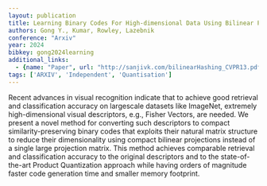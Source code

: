 ```yaml
---
layout: publication
title: Learning Binary Codes For High-dimensional Data Using Bilinear Projections
authors: Gong Y., Kumar, Rowley, Lazebnik
conference: "Arxiv"
year: 2024
bibkey: gong2024learning
additional_links:
  - {name: "Paper", url: "http://sanjivk.com/bilinearHashing_CVPR13.pdf"}
tags: ['ARXIV', 'Independent', 'Quantisation']
---
```

<p>Recent advances in visual recognition indicate that to achieve good
retrieval and classification accuracy on largescale datasets like
ImageNet, extremely high-dimensional visual descriptors, e.g., Fisher
Vectors, are needed. We present a novel method for converting such
descriptors to compact similarity-preserving binary codes that exploits
their natural matrix structure to reduce their dimensionality using
compact bilinear projections instead of a single large projection
matrix. This method achieves comparable retrieval and classification
accuracy to the original descriptors and to the state-of-the-art Product
Quantization approach while having orders of magnitude faster code
generation time and smaller memory footprint.</p>
